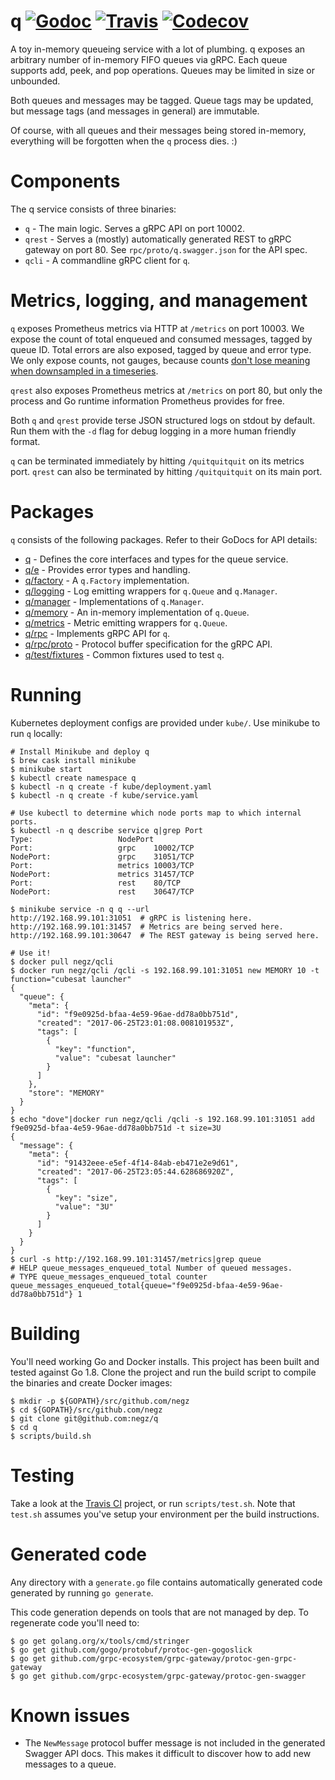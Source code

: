 # q  [![Godoc](https://img.shields.io/badge/godoc-reference-blue.svg)](https://godoc.org/github.com/negz/q) [![Travis](https://img.shields.io/travis/negz/q.svg?maxAge=300)](https://travis-ci.org/negz/q/) [![Codecov](https://img.shields.io/codecov/c/github/negz/q.svg?maxAge=3600)](https://codecov.io/gh/negz/q/)
A toy in-memory queueing service with a lot of plumbing. q exposes an arbitrary
number of in-memory FIFO queues via gRPC. Each queue supports add, peek, and pop
operations. Queues may be limited in size or unbounded.

Both queues and messages may be tagged. Queue tags may be updated, but message
tags (and messages in general) are immutable.

Of course, with all queues and their messages being stored in-memory, everything
will be forgotten when the `q` process dies. :)

# Components
The q service consists of three binaries:
* `q` - The main logic. Serves a gRPC API on port 10002.
* `qrest` - Serves a (mostly) automatically generated REST to gRPC gateway on port 80. See `rpc/proto/q.swagger.json` for the API spec.
* `qcli` - A commandline gRPC client for `q`.

# Metrics, logging, and management
`q` exposes Prometheus metrics via HTTP at `/metrics` on port 10003. We expose
the count of total enqueued and consumed messages, tagged by queue ID. Total
errors are also exposed, tagged by queue and error type. We only expose counts,
not gauges, because counts
[don't lose meaning when downsampled in a timeseries](https://goo.gl/WTHgAq).

`qrest` also exposes Prometheus metrics at `/metrics` on port 80, but only the
process and Go runtime information Prometheus provides for free.

Both `q` and `qrest` provide terse JSON structured logs on stdout by default.
Run them with the `-d` flag for debug logging in a more human friendly format.

`q` can be terminated immediately by hitting `/quitquitquit` on its metrics
port. `qrest` can also be terminated by hitting `/quitquitquit` on its main
port.

# Packages
`q` consists of the following packages. Refer to their GoDocs for API details:
* [q](https://godoc.org/github.com/negz/q) - Defines the core interfaces and types for the queue service.
* [q/e](https://godoc.org/github.com/negz/q/e) - Provides error types and handling.
* [q/factory](https://godoc.org/github.com/negz/q/factory) - A `q.Factory` implementation.
* [q/logging](https://godoc.org/github.com/negz/q/logging) - Log emitting wrappers for `q.Queue` and `q.Manager`.
* [q/manager](https://godoc.org/github.com/negz/q/manager) - Implementations of `q.Manager`.
* [q/memory](https://godoc.org/github.com/negz/q/memory) - An in-memory implementation of `q.Queue`.
* [q/metrics](https://godoc.org/github.com/negz/q/metrics) - Metric emitting wrappers for `q.Queue`.
* [q/rpc](https://godoc.org/github.com/negz/q/rpc) - Implements gRPC API for `q`.
* [q/rpc/proto](https://godoc.org/github.com/negz/q/rpc/proto) - Protocol buffer specification for the gRPC API.
* [q/test/fixtures](https://godoc.org/github.com/negz/q/test/fixtures) - Common fixtures used to test `q`.

# Running
Kubernetes deployment configs are provided under `kube/`. Use minikube to run
`q` locally:
```
# Install Minikube and deploy q
$ brew cask install minikube
$ minikube start
$ kubectl create namespace q
$ kubectl -n q create -f kube/deployment.yaml
$ kubectl -n q create -f kube/service.yaml

# Use kubectl to determine which node ports map to which internal ports.
$ kubectl -n q describe service q|grep Port
Type:                   NodePort
Port:                   grpc    10002/TCP
NodePort:               grpc    31051/TCP
Port:                   metrics 10003/TCP
NodePort:               metrics 31457/TCP
Port:                   rest    80/TCP
NodePort:               rest    30647/TCP

$ minikube service -n q q --url
http://192.168.99.101:31051  # gRPC is listening here.
http://192.168.99.101:31457  # Metrics are being served here.
http://192.168.99.101:30647  # The REST gateway is being served here.

# Use it!
$ docker pull negz/qcli
$ docker run negz/qcli /qcli -s 192.168.99.101:31051 new MEMORY 10 -t function="cubesat launcher"
{
  "queue": {
    "meta": {
      "id": "f9e0925d-bfaa-4e59-96ae-dd78a0bb751d",
      "created": "2017-06-25T23:01:08.008101953Z",
      "tags": [
        {
          "key": "function",
          "value": "cubesat launcher"
        }
      ]
    },
    "store": "MEMORY"
  }
}
$ echo "dove"|docker run negz/qcli /qcli -s 192.168.99.101:31051 add f9e0925d-bfaa-4e59-96ae-dd78a0bb751d -t size=3U
{
  "message": {
    "meta": {
      "id": "91432eee-e5ef-4f14-84ab-eb471e2e9d61",
      "created": "2017-06-25T23:05:44.628686920Z",
      "tags": [
        {
          "key": "size",
          "value": "3U"
        }
      ]
    }
  }
}
$ curl -s http://192.168.99.101:31457/metrics|grep queue
# HELP queue_messages_enqueued_total Number of queued messages.
# TYPE queue_messages_enqueued_total counter
queue_messages_enqueued_total{queue="f9e0925d-bfaa-4e59-96ae-dd78a0bb751d"} 1
```

# Building
You'll need working Go and Docker installs. This project has been built and
tested against Go 1.8. Clone the project and run the build script to compile
the binaries and create Docker images:
```
$ mkdir -p ${GOPATH}/src/github.com/negz
$ cd ${GOPATH}/src/github.com/negz
$ git clone git@github.com:negz/q
$ cd q
$ scripts/build.sh
```

# Testing
Take a look at the [Travis CI](https://travis-ci.org/negz/q/) project, or run
`scripts/test.sh`. Note that `test.sh` assumes you've setup your environment
per the build instructions.

# Generated code
Any directory with a `generate.go` file contains automatically generated code
generated by running `go generate`.

This code generation depends on tools that are not managed by dep. To regenerate
code you'll need to:
```
$ go get golang.org/x/tools/cmd/stringer
$ go get github.com/gogo/protobuf/protoc-gen-gogoslick
$ go get github.com/grpc-ecosystem/grpc-gateway/protoc-gen-grpc-gateway
$ go get github.com/grpc-ecosystem/grpc-gateway/protoc-gen-swagger
```

# Known issues
* The `NewMessage` protocol buffer message is not included in the generated
Swagger API docs. This makes it difficult to discover how to add new messages to
a queue.
